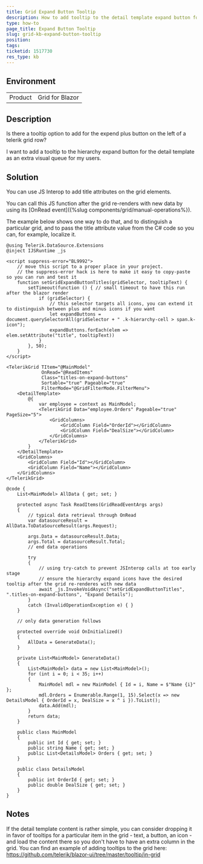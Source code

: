 ```yaml
---
title: Grid Expand Button Tooltip
description: How to add tooltip to the detail template expand button for hierarchy
type: how-to
page_title: Expand Button Tooltip
slug: grid-kb-expand-button-tooltip
position: 
tags: 
ticketid: 1517730
res_type: kb
---
```


## Environment
<table>
	<tbody>
		<tr>
			<td>Product</td>
			<td>Grid for Blazor</td>
		</tr>
	</tbody>
</table>


## Description
Is there a tooltip option to add for the expend plus button on the left of a telerik grid row?

I want to add a tooltip to the hierarchy expand button for the detail template as an extra visual queue for my users.

## Solution
You can use JS Interop to add title attributes on the grid elements.

You can call this JS function after the grid re-renders with new data by using its [OnRead event]({%slug components/grid/manual-operations%}).

The example below shows one way to do that, and to distinguish a particular grid, and to pass the title attribute value from the C# code so you can, for example, localize it.

````RAZOR
@using Telerik.DataSource.Extensions
@inject IJSRuntime _js

<script suppress-error="BL9992">
    // move this script to a proper place in your project. 
    // the suppress-error hack is here to make it easy to copy-paste so you can run and test it
    function setGridExpandButtonTitles(gridSelector, tooltipText) {
        setTimeout(function () { // small timeout to have this run after the blazor render
            if (gridSelector) {
                // this selector targets all icons, you can extend it to distinguish between plus and minus icons if you want
                let expandButtons = document.querySelectorAll(gridSelector + " .k-hierarchy-cell > span.k-icon");
                expandButtons.forEach(elem => elem.setAttribute("title", tooltipText))
            }
        }, 50);
    }
</script>

<TelerikGrid TItem="@MainModel"
             OnRead="@ReadItems"
             Class="titles-on-expand-buttons"
             Sortable="true" Pageable="true"
             FilterMode="@GridFilterMode.FilterMenu">
    <DetailTemplate>
        @{
            var employee = context as MainModel;
            <TelerikGrid Data="employee.Orders" Pageable="true" PageSize="5">
                <GridColumns>
                    <GridColumn Field="OrderId"></GridColumn>
                    <GridColumn Field="DealSize"></GridColumn>
                </GridColumns>
            </TelerikGrid>
        }
    </DetailTemplate>
    <GridColumns>
        <GridColumn Field="Id"></GridColumn>
        <GridColumn Field="Name"></GridColumn>
    </GridColumns>
</TelerikGrid>

@code {
    List<MainModel> AllData { get; set; }

    protected async Task ReadItems(GridReadEventArgs args)
    {
        // typical data retrieval through OnRead
        var datasourceResult = AllData.ToDataSourceResult(args.Request);

        args.Data = datasourceResult.Data;
        args.Total = datasourceResult.Total;
        // end data operations

        try
        {
            // using try-catch to prevent JSInterop calls at too early stage
            // ensure the hierarchy expand icons have the desired tooltip after the grid re-renderes with new data
            await _js.InvokeVoidAsync("setGridExpandButtonTitles", ".titles-on-expand-buttons", "Expand Details");
        }
        catch (InvalidOperationException e) { }
    }

    // only data generation follows

    protected override void OnInitialized()
    {
        AllData = GenerateData();
    }

    private List<MainModel> GenerateData()
    {
        List<MainModel> data = new List<MainModel>();
        for (int i = 0; i < 35; i++)
        {
            MainModel mdl = new MainModel { Id = i, Name = $"Name {i}" };
            mdl.Orders = Enumerable.Range(1, 15).Select(x => new DetailsModel { OrderId = x, DealSize = x ^ i }).ToList();
            data.Add(mdl);
        }
        return data;
    }

    public class MainModel
    {
        public int Id { get; set; }
        public string Name { get; set; }
        public List<DetailsModel> Orders { get; set; }
    }

    public class DetailsModel
    {
        public int OrderId { get; set; }
        public double DealSize { get; set; }
    }
}
````

## Notes

If the detail template content is rather simple, you can consider dropping it in favor of tooltips for a particular item in the grid - text, a button, an icon - and load the content there so you don't have to have an extra column in the grid. You can find an example of adding tooltips to the grid here: <a href="https://github.com/telerik/blazor-ui/tree/master/tooltip/in-grid" target="_blank">https://github.com/telerik/blazor-ui/tree/master/tooltip/in-grid</a>